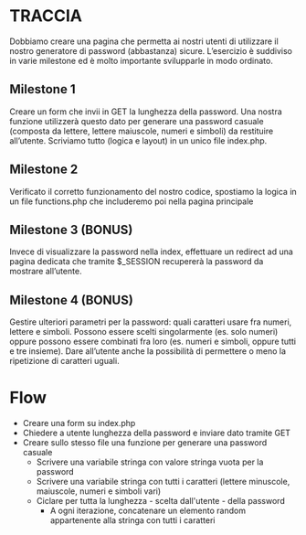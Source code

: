# TRACCIA
Dobbiamo creare una pagina che permetta ai nostri utenti di utilizzare il nostro generatore di password (abbastanza) sicure.
L’esercizio è suddiviso in varie milestone ed è molto importante svilupparle in modo ordinato.

## Milestone 1
Creare un form che invii in GET la lunghezza della password. Una nostra funzione utilizzerà questo dato per generare una password casuale (composta da lettere, lettere maiuscole, numeri e simboli) da restituire all’utente.
Scriviamo tutto (logica e layout) in un unico file index.php.

## Milestone 2
Verificato il corretto funzionamento del nostro codice, spostiamo la logica in un file functions.php che includeremo poi nella pagina principale

## Milestone 3 (BONUS)
Invece di visualizzare la password nella index, effettuare un redirect ad una pagina dedicata che tramite $_SESSION recupererà la password da mostrare all’utente.

## Milestone 4 (BONUS)
Gestire ulteriori parametri per la password: quali caratteri usare fra numeri, lettere e simboli. Possono essere scelti singolarmente (es. solo numeri) oppure possono essere combinati fra loro (es. numeri e simboli, oppure tutti e tre insieme).
Dare all’utente anche la possibilità di permettere o meno la ripetizione di caratteri uguali.

# Flow
- Creare una form su index.php
- Chiedere a utente lunghezza della password e inviare dato tramite GET
- Creare sullo stesso file una funzione per generare una password casuale
    - Scrivere una variabile stringa con valore stringa vuota per la password
    - Scrivere una variabile stringa con tutti i caratteri (lettere minuscole, maiuscole, numeri e simboli vari)
    - Ciclare per tutta la lunghezza - scelta dall'utente - della password
        - A ogni iterazione, concatenare un elemento random appartenente alla stringa con tutti i caratteri